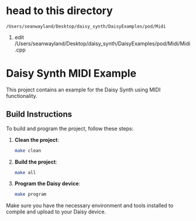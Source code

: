 
# head to this directory
```
/Users/seanwayland/Desktop/daisy_synth/DaisyExamples/pod/Midi
```
1. edit /Users/seanwayland/Desktop/daisy_synth/DaisyExamples/pod/Midi/Midi.cpp

# Daisy Synth MIDI Example

This project contains an example for the Daisy Synth using MIDI functionality.

## Build Instructions

To build and program the project, follow these steps:

1. **Clean the project**:
    ```bash
    make clean
    ```

2. **Build the project**:
    ```bash
    make all
    ```

3. **Program the Daisy device**:
    ```bash
    make program
    ```

Make sure you have the necessary environment and tools installed to compile and upload to your Daisy device.



